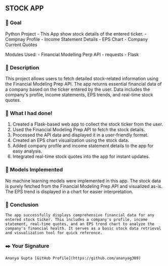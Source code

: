 ## **STOCK APP**

### 🎯 **Goal**

Python Project - This App show stock details of the entered ticker.
	-	Compnay Profile
	-   	Income Statement Details
	-	EPS Chart
	-	Company Current Quotes

 Modules Used:
	- Financial Modelling Perp API
	- requests
	- Flask
	

### 🧾 **Description**

This project allows users to fetch detailed stock-related information using the Financial Modeling Prep API. The app returns essential financial data of a company based on the ticker entered by the user. Data includes the company's profile, income statements, EPS trends, and real-time stock quotes.

### 🧮 **What I had done!**

1. Created a Flask-based web app to collect the stock ticker from the user.
2. Used the Financial Modeling Prep API to fetch the stock details.
3. Processed the API data and displayed it in a user-friendly format.
4. Created an EPS chart visualization using the stock data.
5. Added company profile and income statement details to the app for easy analysis.
6. Integrated real-time stock quotes into the app for instant updates.

### 🚀 **Models Implemented**

No machine learning models were implemented in this app. The stock data is purely fetched from the Financial Modeling Prep API and visualized as-is. The EPS trend is displayed in a chart for easier interpretation.

### 📢 **Conclusion**

`The app successfully displays comprehensive financial data for any entered stock ticker. This includes a company's profile, income statement, real-time quotes, and an EPS trend chart to analyze the company's financial health. It serves as a basic stock data retrieval and visualization tool for quick reference.`

### ✒️ **Your Signature**


`Ananya Gupta
[GitHub Profile](https://github.com/ananyag309)
`

	
	
